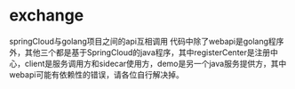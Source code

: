# exchange
springCloud与golang项目之间的api互相调用
代码中除了webapi是golang程序外，其他三个都是基于SpringCloud的java程序，其中registerCenter是注册中心，client是服务调用方和sidecar使用方，demo是另一个java服务提供方，其中webapi可能有依赖性的错误，请各位自行解决掉。
